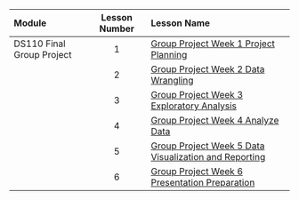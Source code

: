|Module                 |Lesson Number|Lesson Name|
|:---                   |:---:        |:---       |
|DS110 Final Group Project |1   | [Group Project Week 1  Project Planning](DS110L1.ipynb)  |
|                       |2   | [Group Project Week 2 Data Wrangling](DS110L2.ipynb)                |
|                       |3   | [Group Project Week 3 Exploratory Analysis](DS110L3.ipynb)              |
|                       |4   | [Group Project Week 4 Analyze Data](DS110L4.ipynb)|
|                       |5   | [Group Project Week 5 Data Visualization and Reporting](DS110L5.ipynb)      |
|                       |6   | [Group Project Week 6 Presentation Preparation](DS110L6.ipynb)        |  
